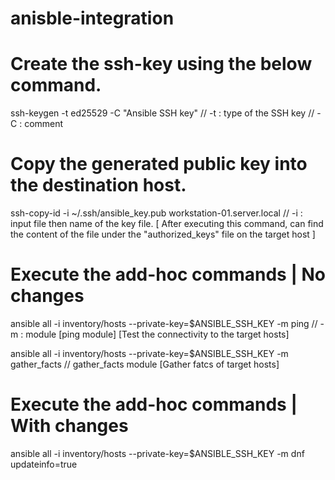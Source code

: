 # anisble-integration

# Create the ssh-key using the below command.
ssh-keygen -t ed25529 -C "Ansible SSH key"      // -t : type of the SSH key // -C : comment

# Copy the generated public key into the destination host.
ssh-copy-id -i ~/.ssh/ansible_key.pub workstation-01.server.local    // -i :  input file then name of the key file.
[ After executing this command, can find the content of the file under the "authorized_keys" file on the target host ]

# Execute the add-hoc commands | No changes
ansible all -i inventory/hosts --private-key=$ANSIBLE_SSH_KEY -m ping           // -m : module [ping module]
[Test the connectivity to the target hosts]

ansible all -i inventory/hosts --private-key=$ANSIBLE_SSH_KEY -m gather_facts   // gather_facts module
[Gather fatcs of target hosts]

# Execute the add-hoc commands | With changes
ansible all -i inventory/hosts --private-key=$ANSIBLE_SSH_KEY -m dnf updateinfo=true 